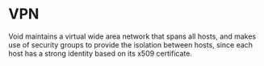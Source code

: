 # VPN

Void maintains a virtual wide area network that spans all hosts, and
makes use of security groups to provide the isolation between hosts,
since each host has a strong identity based on its x509 certificate.
